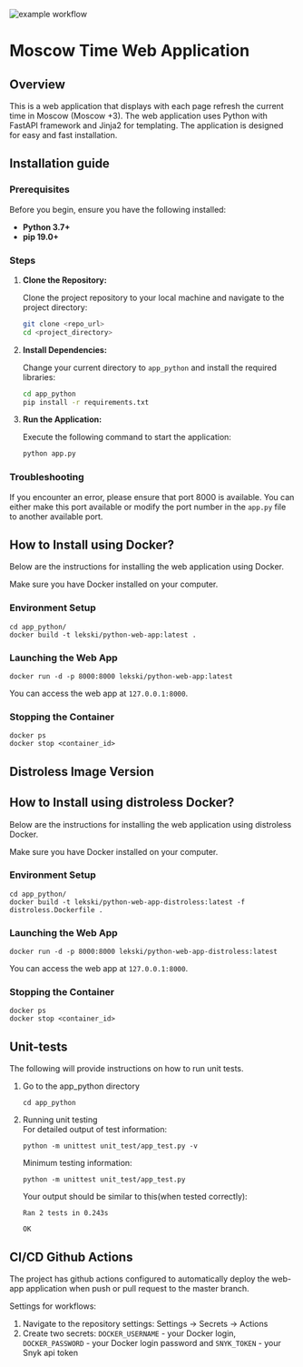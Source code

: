 ![example workflow](https://github.com/Lekski1/S25-core-course-labs/actions/workflows/python_ci.yml/badge.svg)

# Moscow Time Web Application

## Overview

This is a web application that displays with each page refresh the current time in Moscow (Moscow +3). The web application uses Python with FastAPI framework and Jinja2 for templating. The application is designed for easy and fast installation.  

## Installation guide 

### Prerequisites

Before you begin, ensure you have the following installed:

*   **Python 3.7+**
*   **pip 19.0+**

### Steps

1.  **Clone the Repository:**

    Clone the project repository to your local machine and navigate to the project directory:

    ```bash
    git clone <repo_url>
    cd <project_directory>
    ```

2.  **Install Dependencies:**

    Change your current directory to `app_python` and install the required libraries:

    ```bash
    cd app_python
    pip install -r requirements.txt
    ```

3.  **Run the Application:**

    Execute the following command to start the application:

    ```bash
    python app.py
    ```

### Troubleshooting

If you encounter an error, please ensure that port 8000 is available. You can either make this port available or modify the port number in the `app.py` file to another available port.


## How to Install using Docker?

Below are the instructions for installing the web application using Docker.

Make sure you have Docker installed on your computer.

### Environment Setup
```
cd app_python/
docker build -t lekski/python-web-app:latest .
```

### Launching the Web App
```
docker run -d -p 8000:8000 lekski/python-web-app:latest
```

You can access the web app at `127.0.0.1:8000`.

### Stopping the Container
```
docker ps
docker stop <container_id>
```

## Distroless Image Version
## How to Install using distroless Docker?

Below are the instructions for installing the web application using distroless Docker.

Make sure you have Docker installed on your computer.

### Environment Setup
```
cd app_python/
docker build -t lekski/python-web-app-distroless:latest -f distroless.Dockerfile .
```

### Launching the Web App
```
docker run -d -p 8000:8000 lekski/python-web-app-distroless:latest
```

You can access the web app at `127.0.0.1:8000`.

### Stopping the Container
```
docker ps
docker stop <container_id>
```

## Unit-tests
The following will provide instructions on how to run unit tests. 
1. Go to the app_python directory 
   ```
   cd app_python
   ```
2. Running unit testing   
   For detailed output of test information:
   ```
   python -m unittest unit_test/app_test.py -v 
   ```
   Minimum testing information: 
   ```
   python -m unittest unit_test/app_test.py
   ```

   Your output should be similar to this(when tested correctly):
   ```
   Ran 2 tests in 0.243s

   OK
   ```

## CI/CD Github Actions
The project has github actions configured to automatically deploy the web-app application when push or pull request to the master branch. 

Settings for workflows:
1.  Navigate to the repository settings: Settings → Secrets → Actions
2.  Create two secrets: `DOCKER_USERNAME` - your Docker login, `DOCKER_PASSWORD` - your Docker login password and `SNYK_TOKEN` - your Snyk api token


